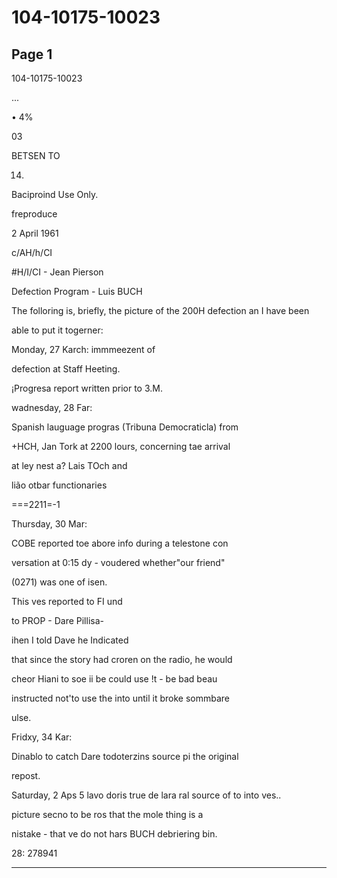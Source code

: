 # 104-10175-10023

## Page 1

104-10175-10023

...

• 4%

03

BETSEN TO

014.

Baciproind Use Only.

freproduce

2 April 1961

c/AH/h/CI

#H/I/CI - Jean Pierson

Defection Program - Luis BUCH

The folloring is, briefly, the picture of the 200H defection an I have been

able to put it togerner:

Monday, 27 Karch: immmeezent of

defection at Staff Heeting.

¡Progresa report written prior to 3.M.

wadnesday, 28 Far:

Spanish lauguage progras (Tribuna Democraticla) from

+HCH, Jan Tork at 2200 lours, concerning tae arrival

at ley nest a? Lais TOch and

lião otbar functionaries

===2211=-1

Thursday, 30 Mar:

COBE reported toe abore info during a telestone con

versation at 0:15 dy - voudered whether"our friend"

(0271) was one of isen.

This ves reported to FI und

to PROP - Dare Pillisa-

ihen I told Dave he Indicated

that since the story had croren on the radio, he would

cheor Hiani to soe ii be could use !t - be bad beau

instructed not'to use the into until it broke sommbare

ulse.

Fridxy, 34 Kar:

Dinablo to catch Dare todoterzins source pi the original

repost.

Saturday, 2 Aps 5 lavo doris true de lara ral source of to into ves..

picture secno to be ros that the mole thing is a

nistake - that ve do not hars BUCH debriering bin.

28: 278941

---

